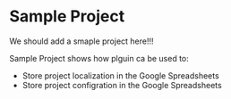 # Sample Project

We should add a smaple project here!!!

Sample Project shows how plguin ca be used to:
* Store project localization in the Google Spreadsheets
* Store project configration in the Google Spreadsheets
